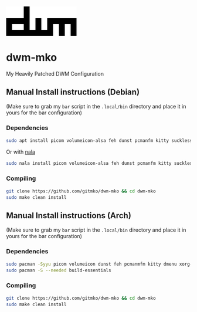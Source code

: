 ![image](dwm.png)

# dwm-mko

My Heavily Patched DWM Configuration

## Manual Install instructions (Debian)

(Make sure to grab my `bar` script in the `.local/bin` directory and place it in yours for the bar configuration)

### Dependencies

```bash
sudo apt install picom volumeicon-alsa feh dunst pcmanfm kitty suckless-tools make gcc libx11-dev libxft-dev libxinerama-dev xorg
```
Or with [nala](https://github.com/volitank/nala)

```bash
sudo nala install picom volumeicon-alsa feh dunst pcmanfm kitty suckless-tools make gcc libx11-dev libxft-dev libxinerama-dev xorg
```

### Compiling 

```bash
git clone https://github.com/gitmko/dwm-mko && cd dwm-mko
sudo make clean install
```

## Manual Install instructions (Arch)

(Make sure to grab my `bar` script in the `.local/bin` directory and place it in yours for the bar configuration)

### Dependencies

```bash
sudo pacman -Syyu picom volumeicon dunst feh pcmanmfm kitty dmenu xorg-xinit xorg
sudo pacman -S --needed build-essentials
```
### Compiling

```bash
git clone https://github.com/gitmko/dwm-mko && cd dwm-mko
sudo make clean install
```
